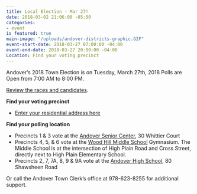 ```yaml
---
title: Local Election - Mar 27!
date: 2018-03-02 21:06:00 -05:00
categories:
- event
is featured: true
main-image: "/uploads/andover-districts-graphic.GIF"
event-start-date: 2018-03-27 07:00:00 -04:00
event-end-date: 2018-03-27 20:00:00 -04:00
Location: Find your voting precinct
---
```


Andover’s 2018 Town Election is on Tuesday, March 27th, 2018
Polls are Open from 7:00 AM to 8:00 PM.

[Review the races and candidates](http://bit.ly/2Fejmiw).

**Find your voting precinct**
* [Enter your residential address here](http://www.sec.state.ma.us/WhereDoIVoteMA/bal/MyElectionInfo.aspx)

**Find your polling location**
* Precincts 1 & 3 vote at the [Andover Senior Center](http://bit.ly/2FYicVe), 30 Whittier Court
* Precincts 4, 5, & 6 vote at the [Wood Hill Middle School](http://bit.ly/2oVs2iB) Gymnasium. The Middle School is at the intersection of High Plain Road and Cross Street, directly next to High Plain Elementary School.
* Precincts 2, 7, 7A, 8, 9 & 9A vote at the [Andover High School](http://bit.ly/2tjpBvV), 80 Shawsheen Road

Or call the Andover Town Clerk’s office at 978-623-8255 for additional support. 